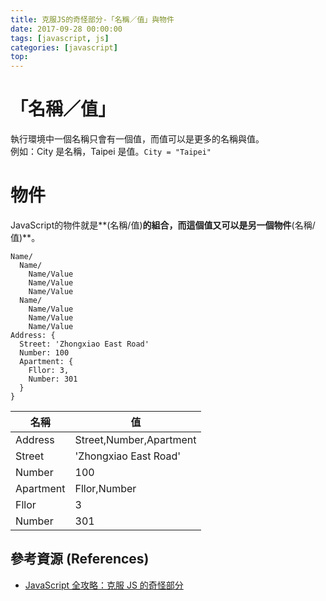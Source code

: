 ```yaml
---
title: 克服JS的奇怪部分-「名稱／值」與物件
date: 2017-09-28 00:00:00
tags: [javascript, js]
categories: [javascript]
top:
---
```


# 「名稱／值」
執行環境中一個名稱只會有一個值，而值可以是更多的名稱與值。  
例如：City 是名稱，Taipei 是值。`City = "Taipei"`

# 物件
JavaScript的物件就是**(名稱/值)**的組合，而這個值又可以是另一個物件**(名稱/值)**。
```
Name/
  Name/
    Name/Value
    Name/Value
    Name/Value
  Name/
    Name/Value
    Name/Value
    Name/Value
Address: {
  Street: 'Zhongxiao East Road'
  Number: 100
  Apartment: {
    Fllor: 3,
    Number: 301
  }
}
```
|名稱|值|
|--|--|
|Address|Street,Number,Apartment|
|Street|'Zhongxiao East Road'|
|Number|100|
|Apartment|Fllor,Number|
|Fllor|3|
|Number|301|

## 參考資源 (References)
* [JavaScript 全攻略：克服 JS 的奇怪部分](https://www.udemy.com/javascriptjs/learn/v4/overview)